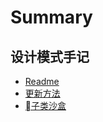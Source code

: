 # Summary

## 设计模式手记

* [Readme](README.md)
* [更新方法](update-method.md)
* [子类沙盒](subclass-sandbox.md)

